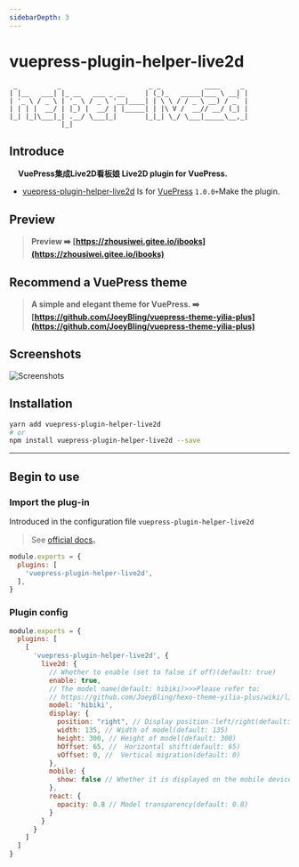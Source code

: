 ```yaml
---
sidebarDepth: 3
---
```


# vuepress-plugin-helper-live2d <GitHubLink repo="JoeyBling/vuepress-plugin-helper-live2d"/>

```
 _          _                      _ _           ____     _
| |__   ___| |_ __   ___ _ __     | (_)_   _____|___ \ __| |
| '_ \ / _ \ | '_ \ / _ \ '__|____| | \ \ / / _ \ __) / _` |
| | | |  __/ | |_) |  __/ | |_____| | |\ V /  __// __/ (_| |
|_| |_|\___|_| .__/ \___|_|       |_|_| \_/ \___|_____\__,_|
             |_|
```


## Introduce
&#160;&#160;&#160;&#160;**VuePress集成Live2D看板娘 Live2D plugin for VuePress.**
- [vuepress-plugin-helper-live2d](https://github.com/JoeyBling/vuepress-plugin-helper-live2d) Is for [VuePress](https://v1.vuepress.vuejs.org/zh/) `1.0.0+`Make the plugin.

## Preview

> **Preview ➡️ [https://zhousiwei.gitee.io/ibooks](https://zhousiwei.gitee.io/ibooks)**

## Recommend a VuePress theme
> **A simple and elegant theme for VuePress. ➡️ [https://github.com/JoeyBling/vuepress-theme-yilia-plus](https://github.com/JoeyBling/vuepress-theme-yilia-plus)**

## Screenshots

![Screenshots](https://github.com/JoeyBling/vuepress-plugin-helper-live2d/raw/master/examples/images/web_mini.png)

## Installation

```bash
yarn add vuepress-plugin-helper-live2d
# or
npm install vuepress-plugin-helper-live2d --save
```

------------

## Begin to use

### Import the plug-in

Introduced in the configuration file `vuepress-plugin-helper-live2d`

> See [official docs](https://v1.vuepress.vuejs.org/zh/plugin/using-a-plugin.html)。

```javascript
module.exports = {
  plugins: [
    'vuepress-plugin-helper-live2d',
  ],
}
```

### Plugin config

```javascript
module.exports = {
  plugins: [
    [
      'vuepress-plugin-helper-live2d', {
        live2d: {
          // Whether to enable (set to false if off)(default: true)
          enable: true,
          // The model name(default: hibiki)>>>Please refer to:
          // https://github.com/JoeyBling/hexo-theme-yilia-plus/wiki/live2d%E6%A8%A1%E5%9E%8B%E5%8C%85%E5%B1%95%E7%A4%BA
          model: 'hibiki',
          display: {
            position: "right", // Display position：left/right(default: 'right')
            width: 135, // Width of model(default: 135)
            height: 300, // Height of model(default: 300)
            hOffset: 65, //  Horizontal shift(default: 65)
            vOffset: 0, //  Vertical migration(default: 0)
          },
          mobile: {
            show: false // Whether it is displayed on the mobile device(default: false)
          },
          react: {
            opacity: 0.8 // Model transparency(default: 0.8)
          }
        }
      }
    ]
  ]
}
```